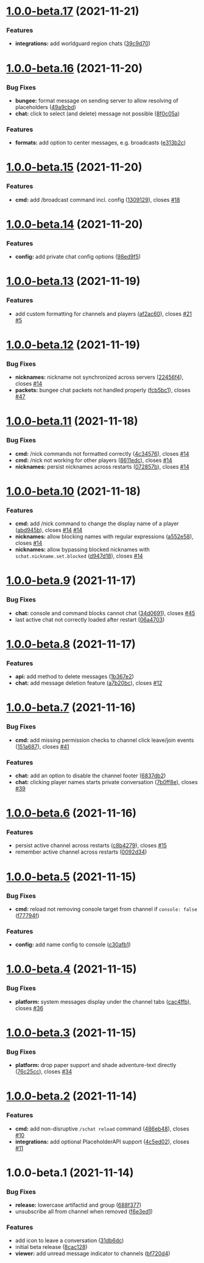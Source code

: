 # [1.0.0-beta.17](https://github.com/sVoxelDev/sChat/compare/v1.0.0-beta.16...v1.0.0-beta.17) (2021-11-21)


### Features

* **integrations:** add worldguard region chats ([39c9d70](https://github.com/sVoxelDev/sChat/commit/39c9d70883f5ef148ac35db48c49fa0cbfce322b))

# [1.0.0-beta.16](https://github.com/sVoxelDev/sChat/compare/v1.0.0-beta.15...v1.0.0-beta.16) (2021-11-20)


### Bug Fixes

* **bungee:** format message on sending server to allow resolving of placeholders ([49a9cbd](https://github.com/sVoxelDev/sChat/commit/49a9cbd188583eceba75cfc01ddc8efd05e4c6e8))
* **chat:** click to select (and delete) message not possible ([8f0c05a](https://github.com/sVoxelDev/sChat/commit/8f0c05ae46a8a489d7f56ea26b52e33488bc0220))


### Features

* **formats:** add option to center messages, e.g. broadcasts ([e313b2c](https://github.com/sVoxelDev/sChat/commit/e313b2c3d4225eb66a67466ec23c3b9e08d53720))

# [1.0.0-beta.15](https://github.com/sVoxelDev/sChat/compare/v1.0.0-beta.14...v1.0.0-beta.15) (2021-11-20)


### Features

* **cmd:** add /broadcast command incl. config ([1309129](https://github.com/sVoxelDev/sChat/commit/13091295a5ddcd94958835a7205df878329baddb)), closes [#18](https://github.com/sVoxelDev/sChat/issues/18)

# [1.0.0-beta.14](https://github.com/sVoxelDev/sChat/compare/v1.0.0-beta.13...v1.0.0-beta.14) (2021-11-20)


### Features

* **config:** add private chat config options ([98ed9f5](https://github.com/sVoxelDev/sChat/commit/98ed9f5331ac5d2a56a34b451032aaa3904d3764))

# [1.0.0-beta.13](https://github.com/sVoxelDev/sChat/compare/v1.0.0-beta.12...v1.0.0-beta.13) (2021-11-19)


### Features

* add custom formatting for channels and players ([af2ac60](https://github.com/sVoxelDev/sChat/commit/af2ac60befa7d16eeb5539c4e511962629a38e92)), closes [#21](https://github.com/sVoxelDev/sChat/issues/21) [#5](https://github.com/sVoxelDev/sChat/issues/5)

# [1.0.0-beta.12](https://github.com/sVoxelDev/sChat/compare/v1.0.0-beta.11...v1.0.0-beta.12) (2021-11-19)


### Bug Fixes

* **nicknames:** nickname not synchronized across servers ([22456f4](https://github.com/sVoxelDev/sChat/commit/22456f49c30a395b2b56810866142f24c20453ec)), closes [#14](https://github.com/sVoxelDev/sChat/issues/14)
* **packets:** bungee chat packets not handled properly ([fcb5bc1](https://github.com/sVoxelDev/sChat/commit/fcb5bc184b48facc9fcb0cc56a7e7df38f3ea814)), closes [#47](https://github.com/sVoxelDev/sChat/issues/47)

# [1.0.0-beta.11](https://github.com/sVoxelDev/sChat/compare/v1.0.0-beta.10...v1.0.0-beta.11) (2021-11-18)


### Bug Fixes

* **cmd:** /nick commands not formatted correctly ([4c34576](https://github.com/sVoxelDev/sChat/commit/4c34576cf7619cf93a7145e6fd3729442a2b2c4a)), closes [#14](https://github.com/sVoxelDev/sChat/issues/14)
* **cmd:** /nick not working for other players ([8611edc](https://github.com/sVoxelDev/sChat/commit/8611edc167ae228dbb9da7a739d63d5e8f84cf73)), closes [#14](https://github.com/sVoxelDev/sChat/issues/14)
* **nicknames:** persist nicknames across restarts ([072857b](https://github.com/sVoxelDev/sChat/commit/072857b15ccee02db41477e14bbb66fa1bfd6280)), closes [#14](https://github.com/sVoxelDev/sChat/issues/14)

# [1.0.0-beta.10](https://github.com/sVoxelDev/sChat/compare/v1.0.0-beta.9...v1.0.0-beta.10) (2021-11-18)


### Features

* **cmd:** add /nick command to change the display name of a player ([abd945b](https://github.com/sVoxelDev/sChat/commit/abd945b7d526700cf940edfa70adbb5dc475a23a)), closes [#14](https://github.com/sVoxelDev/sChat/issues/14) [#14](https://github.com/sVoxelDev/sChat/issues/14)
* **nicknames:** allow blocking names with regular expressions ([a552e58](https://github.com/sVoxelDev/sChat/commit/a552e585dcaeffafa0c3b722a8ea27a6528b1e4b)), closes [#14](https://github.com/sVoxelDev/sChat/issues/14)
* **nicknames:** allow bypassing blocked nicknames with `schat.nickname.set.blocked` ([d947d18](https://github.com/sVoxelDev/sChat/commit/d947d187ae72416f505877c57fe73df2dabe814f)), closes [#14](https://github.com/sVoxelDev/sChat/issues/14)

# [1.0.0-beta.9](https://github.com/sVoxelDev/sChat/compare/v1.0.0-beta.8...v1.0.0-beta.9) (2021-11-17)


### Bug Fixes

* **chat:** console and command blocks cannot chat ([34d0691](https://github.com/sVoxelDev/sChat/commit/34d0691088ff258f442066588e657c77ce595dfd)), closes [#45](https://github.com/sVoxelDev/sChat/issues/45)
* last active chat not correctly loaded after restart ([06a4703](https://github.com/sVoxelDev/sChat/commit/06a47030ec48cd9da382283e33e4b58524629148))

# [1.0.0-beta.8](https://github.com/sVoxelDev/sChat/compare/v1.0.0-beta.7...v1.0.0-beta.8) (2021-11-17)


### Features

* **api:** add method to delete messages ([1b367e2](https://github.com/sVoxelDev/sChat/commit/1b367e262ad1b0e5e8ecf33ff3a58246bb159620))
* **chat:** add message deletion feature ([a7b20bc](https://github.com/sVoxelDev/sChat/commit/a7b20bc30c311eac27c66826f70867824848188a)), closes [#12](https://github.com/sVoxelDev/sChat/issues/12)

# [1.0.0-beta.7](https://github.com/Silthus/sChat/compare/v1.0.0-beta.6...v1.0.0-beta.7) (2021-11-16)


### Bug Fixes

* **cmd:** add missing permission checks to channel click leave/join events ([151a687](https://github.com/Silthus/sChat/commit/151a68701a1a40a7d06d0d61a306f7cae642db39)), closes [#41](https://github.com/Silthus/sChat/issues/41)


### Features

* **chat:** add an option to disable the channel footer ([6837db2](https://github.com/Silthus/sChat/commit/6837db20cbbb5871c9a6f808bf75c408979ad8b3))
* **chat:** clicking player names starts private conversation ([7b0ff8e](https://github.com/Silthus/sChat/commit/7b0ff8eddd35fa959707b2415688d3a338015c15)), closes [#39](https://github.com/Silthus/sChat/issues/39)

# [1.0.0-beta.6](https://github.com/Silthus/sChat/compare/v1.0.0-beta.5...v1.0.0-beta.6) (2021-11-16)


### Features

* persist active channel across restarts ([c8b4279](https://github.com/Silthus/sChat/commit/c8b427987c87888b0a46578ba9b9f8acc168a8b9)), closes [#15](https://github.com/Silthus/sChat/issues/15)
* remember active channel across restarts ([0092d34](https://github.com/Silthus/sChat/commit/0092d3430db3b97ae427d65c8c2973ad72acf658))

# [1.0.0-beta.5](https://github.com/Silthus/sChat/compare/v1.0.0-beta.4...v1.0.0-beta.5) (2021-11-15)


### Bug Fixes

* **cmd:** reload not removing console target from channel if `console: false` ([f77794f](https://github.com/Silthus/sChat/commit/f77794f24f17480a50d8fb901196dab0124c5672))


### Features

* **config:** add name config to console ([c30afb1](https://github.com/Silthus/sChat/commit/c30afb1cf17436a0bd8233b96f1c72dfd64d38fb))

# [1.0.0-beta.4](https://github.com/Silthus/sChat/compare/v1.0.0-beta.3...v1.0.0-beta.4) (2021-11-15)


### Bug Fixes

* **platform:** system messages display under the channel tabs ([cac4ffb](https://github.com/Silthus/sChat/commit/cac4ffbc62b48b981be3b68b79d595d93ecbd87b)), closes [#36](https://github.com/Silthus/sChat/issues/36)

# [1.0.0-beta.3](https://github.com/Silthus/sChat/compare/v1.0.0-beta.2...v1.0.0-beta.3) (2021-11-15)


### Bug Fixes

* **platform:** drop paper support and shade adventure-text directly ([76c25cc](https://github.com/Silthus/sChat/commit/76c25cc76d29790d4b27f9976caf6ba3393e7f03)), closes [#34](https://github.com/Silthus/sChat/issues/34)

# [1.0.0-beta.2](https://github.com/Silthus/sChat/compare/v1.0.0-beta.1...v1.0.0-beta.2) (2021-11-14)


### Features

* **cmd:** add non-disruptive `/schat reload` command ([486eb48](https://github.com/Silthus/sChat/commit/486eb48a7365e45ce0588aee598f6d6756422c79)), closes [#10](https://github.com/Silthus/sChat/issues/10)
* **integrations:** add optional PlaceholderAPI support ([4c5ed02](https://github.com/Silthus/sChat/commit/4c5ed02dd21e38c99313f0a739f57ef34c2ff0ff)), closes [#11](https://github.com/Silthus/sChat/issues/11)

# 1.0.0-beta.1 (2021-11-14)


### Bug Fixes

* **release:** lowercase artifactid and group ([688f377](https://github.com/Silthus/sChat/commit/688f3777abdbc0f7efe797d87dac96143d40088a))
* unsubscribe all from channel when removed ([f6e3ed1](https://github.com/Silthus/sChat/commit/f6e3ed15a6fc95195da5b8fdae0e41e98400b300))


### Features

* add icon to leave a conversation ([31db6dc](https://github.com/Silthus/sChat/commit/31db6dc47300f6061b25f87aeffec192a6fc68c7))
* initial beta release ([8cac128](https://github.com/Silthus/sChat/commit/8cac1281e9530898bcef3c799455f61d6942a91a))
* **viewer:** add unread message indicator to channels ([bf720d4](https://github.com/Silthus/sChat/commit/bf720d450184a7c6e51731fe2fbb6e31fba2adb4))
